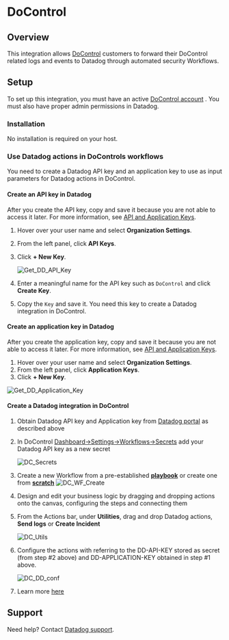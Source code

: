 # DoControl

## Overview

This integration allows [DoControl](https://www.docontrol.io/) customers to forward their DoControl related logs and events to Datadog through automated security Workflows.

## Setup

To set up this integration, you must have an active [DoControl account](https://www.docontrol.io/demo) . You must also have proper admin permissions in Datadog.

### Installation

No installation is required on your host.

### Use Datadog actions in DoControls workflows

You need to create a Datadog API key and an application key to use as input parameters for Datadog actions in DoControl.

#### Create an API key in Datadog

After you create the API key, copy and save it because you are not able to access it later. For more information, see [API and Application Keys](https://docs.datadoghq.com/account_management/api-app-keys/#add-an-api-key-or-client-token).

1. Hover over your user name and select **Organization Settings**.

2. From the left panel, click **API Keys**.

3. Click **+ New Key**.

   ![Get_DD_API_Key](/Users/grosenthal/integrations-extras/docontrol/images/Get_DD_API_Key.png)

4. Enter a meaningful name for the API key such as `DoControl` and click **Create Key**.

5. Copy the `Key` and save it. You need this key to create a Datadog integration in DoControl.

#### Create an application key in Datadog

After you create the application key, copy and save it because you are not able to access it later. For more information, see [API and Application Keys](https://docs.datadoghq.com/account_management/api-app-keys/#add-an-api-key-or-client-token).

1. Hover over your user name and select **Organization Settings**.
2. From the left panel, click **Application Keys**.
3. Click **+ New Key**.

![Get_DD_Application_Key](/Users/grosenthal/integrations-extras/docontrol/images/Get_DD_Application_Key.png)

#### Create a Datadog integration in DoControl

1. Obtain Datadog API key and Application key from [Datadog portal](https://app.datadoghq.com/organization-settings/api-keys) as described above

2. In DoControl [Dashboard→Settings→Workflows→Secrets](https://app.docontrol.io/settings/workflows?tab=Secrets) add your Datadog API key as a new secret

   ![DC_Secrets](/Users/grosenthal/integrations-extras/docontrol/images/DC_Secrets.png)

3. Create a new Workflow from a pre-established [**playbook**](https://app.docontrol.io/workflowV2/playbooks?filter=by_use_case&use_case=all) or create one from [**scratch**](https://app.docontrol.io/workflowV2/workflow/new/workflow-editor)
   ![DC_WF_Create](/Users/grosenthal/integrations-extras/docontrol/images/DC_WF_Create.png)

4. Design and edit your business logic by dragging and dropping actions onto the canvas, configuring the steps and connecting them

5. From the Actions bar, under **Utilities**, drag and drop Datadog actions, **Send logs** or **Create Incident**

   ![DC_Utils](/Users/grosenthal/integrations-extras/docontrol/images/DC_Utils.png)

6. Configure the actions with referring to the DD-API-KEY stored as secret (from step #2 above) and DD-APPLICATION-KEY obtained in step #1 above.

   ![DC_DD_conf](/Users/grosenthal/integrations-extras/docontrol/images/DC_DD_conf.png)

7. Learn more [here](https://docs.docontrol.io/docontrol-user-guide/the-docontrol-console/workflows-beta/designing-and-editing-workflows/defining-workflow-and-action-settings#action-categories)

   

## Support

Need help? Contact [Datadog support][1].


[1]: https://docs.datadoghq.com/help/
